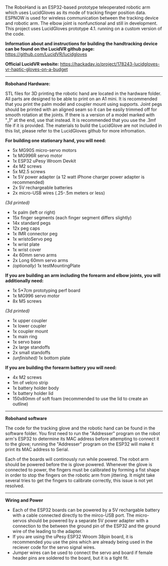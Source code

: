 The RoboHand is an ESP32-based prototype teleoperated robotic arm which uses LucidGloves as its mode of tracking finger position data. ESPNOW is used for wireless communication between the tracking device and robotic arm. The elbow joint is nonfunctional and still in development.
This project uses LucidGloves prototype 4.1. running on a custom version of the code.

<b>Information about and instructions for building the handtracking device can be found on the LucidVR github page:</b>
https://github.com/LucidVR/lucidgloves

<b>Official LucidVR website:</b> https://hackaday.io/project/178243-lucidgloves-vr-haptic-gloves-on-a-budget

______________________________________________________________

<b>Robohand Hardware:</b>

STL files for 3D printing the robotic hand are located in the hardware folder. All parts are designed to be able to print on an A1 mini. It is recommended that you print the palm model and coupler mount using supports.
Joint pegs should be printed with an aligned seam so it can be easily trimmed off for smooth rotation at the joints. If there is a version of a model marked with "_1" at the end, use that instead. It is recommended that you use the .3mf file if it is provided. The materials to build the LucidGlove are not included in this list, please refer to the LucidGloves github for more infromation.

<b>For building one stationary hand, you will need:</b>
* 5x MG90S micro-servo motors
* 1x MG996R servo motor
* 1x ESP32 uPesy Wroom Devkit
* 4x M2 screws
* 5x M2.5 screws
* 1x 5V power adapter (a 12 watt iPhone charger power adapter is recommended)
* 2x 5V rechargeable batteries
* 2x micro-USB wires (.25-.5m meters or less)
  
<i>(3d printed)</i>
* 1x palm (left or right)
* 15x finger segments (each finger segment differs slightly)
* 14x standard pegs
* 12x peg caps
* 1x IMR connector peg
* 1x wristoServo peg
* 1x wrist plate
* 1x wrist cover
* 4x 60mm servo arms
* 2x Long 60mm servo arms
* <i>(optionally)</i> 1x testMountingPlate

<b>If you are building an arm including the forearm and elbow joints, you will additionally need:</b>
* 1x 5*7cm prototyping perf board
* 1x MG996 servo motor
* 8x M5 screws
  
<i>(3d printed)</i>
* 1x upper coupler
* 1x lower coupler
* 1x coupler mount
* 1x main ring
* 1x servo base
* 2x large standoffs
* 2x small standoffs
* <i>(unfinished)</i> 1x bottom plate
 
<b>If you are building the forearm battery you will need:</b>
* 4x M2 screws
* 1m of velcro strip
* 1x battery holder body
* 1x battery holder lid
* 150x80mm of soft foam (recommended to use the lid to create an outline)

______________________________________________________________
<b> Robohand software </b>

The code for the tracking glove and the robotic hand can be found in the software folder. You first need to run the "Addresser" program on the robot arm's ESP32 to determine its MAC address before attempting to connect it to the glove; running the "Addresser" program on the
ESP32 will make it print its MAC address to Serial.

Each of the boards will continously run while powered. The robot arm should be powered before the is glove powered. Whenever the glove is connected to power, the fingers must be calibrated by forming a fist shape in order to stop the fingers on the robotic arm from jittering.
It might take several tries to get the fingers to calibrate correctly, this issue is not yet resolved.

______________________________________________________________
<b> Wiring and Power </b>

* Each of the ESP32 boards can be powered by a 5V rechargable battery with a cable connected directly to the mirco-USB port. The micro-servos should be powered by a separate 5V power adapter with a connection to the between the ground pin of the ESP32 and the ground wire of the leading to the adapter.
* If you are using the uPesy ESP32 Wroom 38pin board, it is recommended you use the pins which are already being used in the reciever code for the servo signal wires.
* Jumper wires can be used to connect the servo and board if female header pins are soldered to the board, but it is a tight fit. 




